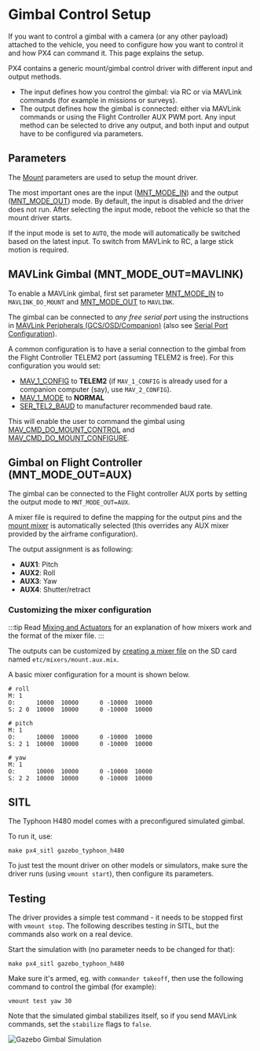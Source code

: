 # Gimbal Control Setup

If you want to control a gimbal with a camera (or any other payload) attached to the vehicle, you need to configure how you want to control it and how PX4 can command it.
This page explains the setup.

PX4 contains a generic mount/gimbal control driver with different input and output methods.
- The input defines how you control the gimbal: via RC or via MAVLink commands (for example in missions or surveys).
- The output defines how the gimbal is connected: either via MAVLink commands or using the Flight Controller AUX PWM port.
Any input method can be selected to drive any output, and both input and output have to be configured via parameters.

## Parameters

The [Mount](../advanced_config/parameter_reference.md#mount) parameters are used to setup the mount driver.

The most important ones are the input ([MNT_MODE_IN](../advanced_config/parameter_reference.md#MNT_MODE_IN)) and the output ([MNT_MODE_OUT](../advanced_config/parameter_reference.md#MNT_MODE_OUT)) mode.
By default, the input is disabled and the driver does not run.
After selecting the input mode, reboot the vehicle so that the mount driver starts.

If the input mode is set to `AUTO`, the mode will automatically be switched based on the latest input.
To switch from MAVLink to RC, a large stick motion is required.

## MAVLink Gimbal (MNT_MODE_OUT=MAVLINK)

To enable a MAVLink gimbal, first set parameter [MNT_MODE_IN](../advanced_config/parameter_reference.md#MNT_MODE_IN) to `MAVLINK_DO_MOUNT` and [MNT_MODE_OUT](../advanced_config/parameter_reference.md#MNT_MODE_OUT) to `MAVLINK`.

The gimbal can be connected to *any free serial port* using the instructions in [MAVLink Peripherals (GCS/OSD/Companion)](../peripherals/mavlink_peripherals.md) (also see [Serial Port Configuration](../peripherals/serial_configuration.md#serial-port-configuration)).

A common configuration is to have a serial connection to the gimbal from the Flight Controller TELEM2 port (assuming TELEM2 is free).
For this configuration you would set:
- [MAV_1_CONFIG](../advanced_config/parameter_reference.md#MAV_1_CONFIG) to **TELEM2** (if `MAV_1_CONFIG` is already used for a companion computer (say), use `MAV_2_CONFIG`).
- [MAV_1_MODE](../advanced_config/parameter_reference.md#MAV_1_MODE) to **NORMAL**
- [SER_TEL2_BAUD](../advanced_config/parameter_reference.md#SER_TEL2_BAUD) to manufacturer recommended baud rate.

This will enable the user to command the gimbal using [MAV_CMD_DO_MOUNT_CONTROL](https://mavlink.io/en/messages/common.html#MAV_CMD_DO_MOUNT_CONTROL) and [MAV_CMD_DO_MOUNT_CONFIGURE](https://mavlink.io/en/messages/common.html#MAV_CMD_DO_MOUNT_CONFIGURE).


## Gimbal on Flight Controller (MNT_MODE_OUT=AUX)

The gimbal can be connected to the Flight controller AUX ports by setting the output mode to `MNT_MODE_OUT=AUX`.

A mixer file is required to define the mapping for the output pins and the [mount mixer](https://github.com/PX4/PX4-Autopilot/blob/release/1.13/ROMFS/px4fmu_common/mixers/mount.aux.mix) is automatically selected (this overrides any AUX mixer provided by the airframe configuration).

The output assignment is as following:
- **AUX1**: Pitch
- **AUX2**: Roll
- **AUX3**: Yaw
- **AUX4**: Shutter/retract

### Customizing the mixer configuration

:::tip
Read [Mixing and Actuators](../concept/mixing.md) for an explanation of how mixers work and the format of the mixer file.
:::

The outputs can be customized by [creating a mixer file](../concept/system_startup.md#starting-a-custom-mixer) on the SD card named `etc/mixers/mount.aux.mix`.

A basic mixer configuration for a mount is shown below.

```
# roll
M: 1
O:      10000  10000      0 -10000  10000
S: 2 0  10000  10000      0 -10000  10000

# pitch
M: 1
O:      10000  10000      0 -10000  10000
S: 2 1  10000  10000      0 -10000  10000

# yaw
M: 1
O:      10000  10000      0 -10000  10000
S: 2 2  10000  10000      0 -10000  10000
```


## SITL

The Typhoon H480 model comes with a preconfigured simulated gimbal.

To run it, use:
```
make px4_sitl gazebo_typhoon_h480
```

To just test the mount driver on other models or simulators, make sure the driver runs (using `vmount start`), then configure its parameters.


## Testing
The driver provides a simple test command - it needs to be stopped first with `vmount stop`.
The following describes testing in SITL, but the commands also work on a real device.

Start the simulation with (no parameter needs to be changed for that):
```
make px4_sitl gazebo_typhoon_h480
```
Make sure it's armed, eg. with `commander takeoff`, then use the following command to control the gimbal (for example):
```
vmount test yaw 30
```

Note that the simulated gimbal stabilizes itself, so if you send MAVLink commands, set the `stabilize` flags to `false`.

![Gazebo Gimbal Simulation](../../assets/simulation/gazebo/gimbal-simulation.png)

